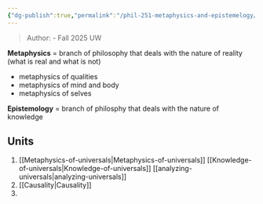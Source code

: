 ```yaml
---
{"dg-publish":true,"permalink":"/phil-251-metaphysics-and-epistemelogy/","tags":["class","philosophy","archived"]}
---
```


> Author:    - Fall 2025 UW

**Metaphysics** = branch of philosophy that deals with the nature of reality (what is real and what is not)
- metaphysics of qualities
- metaphysics of mind and body
- metaphysics of selves

**Epistemology** = branch of philosphy that deals with the nature of knowledge

## Units

1. [[Metaphysics-of-universals\|Metaphysics-of-universals]]
	[[Knowledge-of-universals\|Knowledge-of-universals]]
	[[analyzing-universals\|analyzing-universals]]
2. [[Causality\|Causality]]
3. 